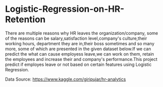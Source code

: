 # Logistic-Regression-on-HR-Retention
There are multiple reasons why HR leaves the organization/company, some of the reasons can be salary,satisfaction level,company's culture,their working hours, department
they are in,their boss sometimes and so many more, some of which are presented in the given dataset below.If we can predict the what can cause employess leave,we 
can work on them, retain the employees and increase their and company's performance.This project predict if employes leave or not based on certain features using Logistic Regression.

Data Source: https://www.kaggle.com/giripujar/hr-analytics
